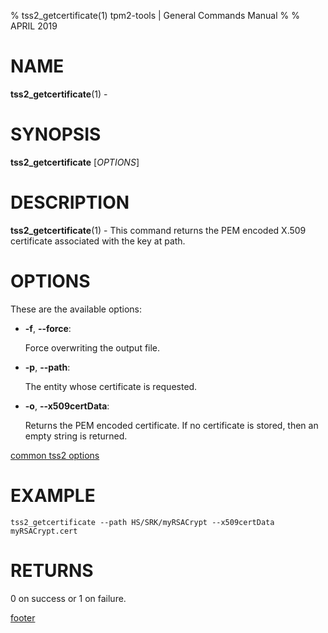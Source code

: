 % tss2_getcertificate(1) tpm2-tools | General Commands Manual
%
% APRIL 2019

# NAME

**tss2_getcertificate**(1) -

# SYNOPSIS

**tss2_getcertificate** [*OPTIONS*]

# DESCRIPTION

**tss2_getcertificate**(1) - This command returns the PEM encoded X.509 certificate associated with the key at path.

# OPTIONS

These are the available options:

  * **-f**, **\--force**:

    Force overwriting the output file.

  * **-p**, **\--path**:

    The entity whose certificate is requested.

  * **-o**, **\--x509certData**:

    Returns the PEM encoded certificate. If no certificate is stored, then an empty string is returned.

[common tss2 options](common/tss2-options.md)

# EXAMPLE
```
tss2_getcertificate --path HS/SRK/myRSACrypt --x509certData myRSACrypt.cert
```

# RETURNS

0 on success or 1 on failure.

[footer](common/footer.md)
